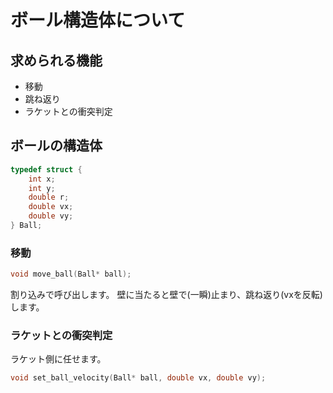 # ボール構造体について
## 求められる機能
- 移動
- 跳ね返り
- ラケットとの衝突判定

## ボールの構造体
```c
typedef struct {
    int x;
    int y;
    double r;
    double vx;
    double vy;
} Ball;
```

### 移動
```c
void move_ball(Ball* ball);
```
割り込みで呼び出します。
壁に当たると壁で(一瞬)止まり、跳ね返り(vxを反転)します。

### ラケットとの衝突判定
ラケット側に任せます。
```c
void set_ball_velocity(Ball* ball, double vx, double vy);
```